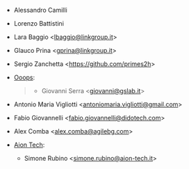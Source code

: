 - Alessandro Camilli

- Lorenzo Battistini

- Lara Baggio \<<lbaggio@linkgroup.it>\>

- Glauco Prina \<<gprina@linkgroup.it>\>

- Sergio Zanchetta \<<https://github.com/primes2h>\>

- [Ooops](https://www.ooops404.com):

  > - Giovanni Serra \<<giovanni@gslab.it>\>

- Antonio Maria Vigliotti \<<antoniomaria.vigliotti@gmail.com>\>

- Fabio Giovannelli \<<fabio.giovannelli@didotech.com>\>

- Alex Comba \<<alex.comba@agilebg.com>\>

- [Aion Tech](https://aiontech.company/):
  - Simone Rubino \<<simone.rubino@aion-tech.it>\>
